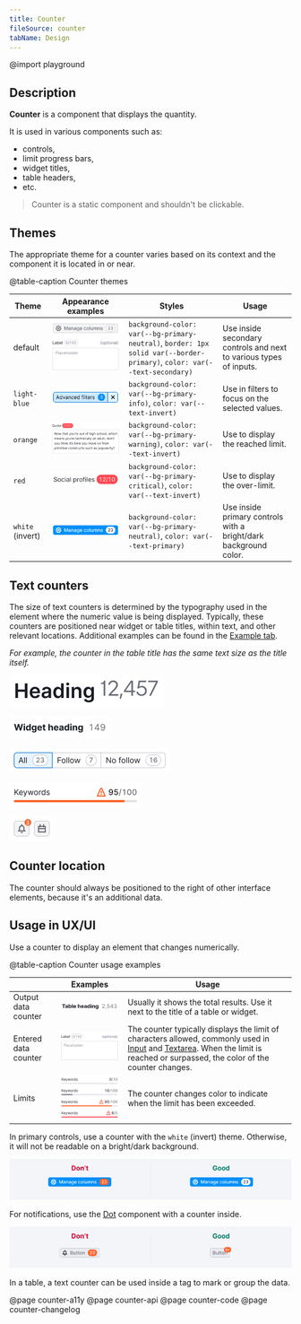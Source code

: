 ```yaml
---
title: Counter
fileSource: counter
tabName: Design
---
```


@import playground

## Description

**Counter** is a component that displays the quantity.

It is used in various components such as:

- controls,
- limit progress bars,
- widget titles,
- table headers,
- etc.

> Counter is a static component and shouldn't be clickable.

## Themes

The appropriate theme for a counter varies based on its context and the component it is located in or near.

@table-caption Counter themes

| Theme     | Appearance examples      | Styles    | Usage           |
| --------- | ------------------------ | --------- | --------------- |
| default        | ![](static/secondary.png) ![](static/textarea.png) | `background-color: var(--bg-primary-neutral)`, `border: 1px solid var(--border-primary)`, `color: var(--text-secondary)` | Use inside secondary controls and next to various types of inputs. |                                                                    |
| `light-blue`     | ![](static/filter.png) | `background-color: var(--bg-primary-info)`, `color: var(--text-invert)`                                                   | Use in filters to focus on the selected values.                    |
| `orange`         | ![](static/orange.png)     | `background-color: var(--bg-primary-warning)`, `color: var(--text-invert)`                                                | Use to display the reached limit.                                  |
| `red`            | ![](static/red.png)           | `background-color: var(--bg-primary-critical)`, `color: var(--text-invert)`                                               | Use to display the over-limit.                                     |
| `white` (invert) | ![](static/invert.png)     | `background-color: var(--bg-primary-neutral)`, `color: var(--text-primary)`                                               | Use inside primary controls with a bright/dark background color.   |

## Text counters

The size of text counters is determined by the typography used in the element where the numeric value is being displayed. Typically, these counters are positioned near widget or table titles, within text, and other relevant locations. Additional examples can be found in the [Example tab](/components/counter/counter-code/).

_For example, the counter in the table title has the same text size as the title itself._

![](static/heading.png)

![](static/widget-heading.png)

![](static/pills.png)

![](static/limit.png)

![](static/dot.png)

## Counter location

The counter should always be positioned to the right of other interface elements, because it's an additional data.

## Usage in UX/UI

Use a counter to display an element that changes numerically.

@table-caption Counter usage examples

|                      | Examples      | Usage    |
| -------------------- | ------------- | -------- |
| Output data counter  | ![](static/table.png)         | Usually it shows the total results. Use it next to the title of a table or widget.                                                                                                                                         |
| Entered data counter | ![](static/textarea.png)      | The counter typically displays the limit of characters allowed, commonly used in [Input](/components/input/) and [Textarea](/components/textarea/). When the limit is reached or surpassed, the color of the counter changes. |
| Limits               | ![](static/limit-counter.png) | The counter changes color to indicate when the limit has been exceeded.                                                                                                                                                       |

In primary controls, use a counter with the `white` (invert) theme. Otherwise, it will not be readable on a bright/dark background.

![](static/button-counter.png)

For notifications, use the [Dot](/components/dot/) component with a counter inside.

![](static/notification-yes-no.png)

In a table, a text counter can be used inside a tag to mark or group the data.

@page counter-a11y
@page counter-api
@page counter-code
@page counter-changelog
